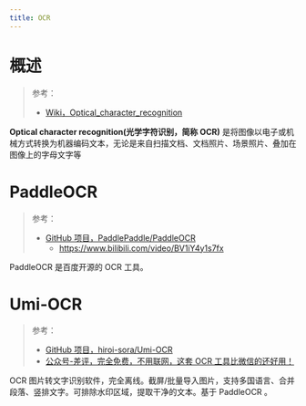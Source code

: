 ```yaml
---
title: OCR
---
```


# 概述

> 参考：
> - [Wiki，Optical_character_recognition](https://en.wikipedia.org/wiki/Optical_character_recognition)

**Optical character recognition(光学字符识别，简称 OCR)** 是将图像以电子或机械方式转换为机器编码文本，无论是来自扫描文档、文档照片、场景照片、叠加在图像上的字母文字等

# PaddleOCR

> 参考：
> - [GitHub 项目，PaddlePaddle/PaddleOCR](https://github.com/PaddlePaddle/PaddleOCR)
>   - <https://www.bilibili.com/video/BV1iY4y1s7fx>

PaddleOCR 是百度开源的 OCR 工具。

# Umi-OCR

> 参考：
> - [GitHub 项目，hiroi-sora/Umi-OCR](https://github.com/hiroi-sora/Umi-OCR)
> - [公众号-差评，完全免费，不用联网，这套 OCR 工具比微信的还好用！](https://mp.weixin.qq.com/s/lkoBOAYCdIY8F2Y6FCR-7w)

OCR 图片转文字识别软件，完全离线。截屏/批量导入图片，支持多国语言、合并段落、竖排文字。可排除水印区域，提取干净的文本。基于 PaddleOCR 。
